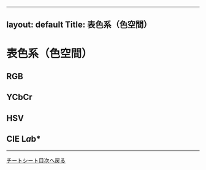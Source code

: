 <script async src="https://cdn<script async src="https://cdnjs.cloudflare.com/ajax/libs/mathjax/2.7.6/MathJax.js?config=TeX-AMS_CHTML"></script>
---
layout: default
Title: 表色系（色空間）
---
# 表色系（色空間）
## RGB

## YCbCr
## HSV
## CIE L*a*b*
----
[チートシート目次へ戻る](./index.md)
